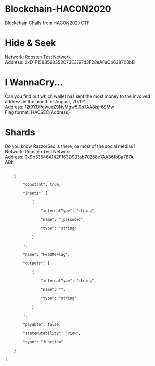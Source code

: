 # Blockchain-HACON2020
Blockchain Challs from HACON2020 CTF

# Hide & Seek

Network: Ropsten Test Network  
Address: 0xD1F1588598352C73E3797d3F28eAFeCb638700bB

# I WannaCry...

Can you find out which wallet has sent the most money to the involved address in the month of August, 2020?  
Address: 12t9YDPgwueZ9NyMgw519p7AA8isjr6SMw  
Flag format: HACSEC{Address}

# Shards

Do you know RazzorSec is there, on most of the social medias?  
Network: Ropsten Test Network  
Address: 0x9b33546A142F163D932ab70258e7AA36fbBa787A  
ABI:  
```[

	{

		"constant": true,

		"inputs": [

			{

				"internalType": "string",

				"name": "_password",

				"type": "string"

			}

		],

		"name": "FeedMeFlag",

		"outputs": [

			{

				"internalType": "string",

				"name": "",

				"type": "string"

			}

		],

		"payable": false,

		"stateMutability": "view",

		"type": "function"

	}

]
```
